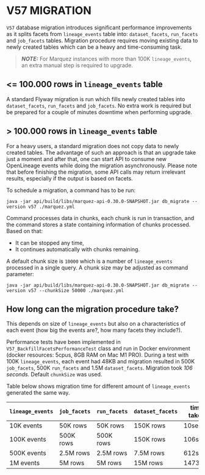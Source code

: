 # V57 MIGRATION

`V57` database migration introduces significant performance improvements as it splits facets from `lineage_events` table
into: `dataset_facets`, `run_facets` and `job_facets` tables. Migration procedure requires moving existing data
to newly created tables which can be a heavy and time-consuming task.

> **_NOTE:_** For Marquez instances with more than 100K `lineage_events`, an extra manual step is required to upgrade.

## <= 100.000 rows in `lineage_events` table

A standard Flyway migration is run which fills newly created tables into `dataset_facets`, `run_facets` and `job_facets`.
No extra work is required but be prepared for a couple of minutes downtime when performing upgrade.

## \> 100.000  rows in `lineage_events` table

For a heavy users, a standard migration does not copy data to newly created tables. The advantage of such an approach
is that an upgrade take just a moment and after that, one can start API to consume new OpenLineage events while
doing the migration asynchronously. Please note that before finishing the migration, some API calls may return
irrelevant results, especially if the output is based on facets.

To schedule a migration, a command has to be run:
```shell
java -jar api/build/libs/marquez-api-0.30.0-SNAPSHOT.jar db_migrate --version v57 ./marquez.yml
```
Command processes data in chunks, each chunk is run in transaction, and the command stores a state containing information of
chunks processed. Based on that:
* It can be stopped any time,
* It continues automatically with chunks remaining.

A default chunk size is `10000` which is a number of `lineage_events` processed in a single query. A chunk size
may be adjusted as command parameter:
```shell
java -jar api/build/libs/marquez-api-0.30.0-SNAPSHOT.jar db_migrate --version v57 --chunkSize 50000 ./marquez.yml
```

## How long can the migration procedure take?

This depends on size of `lineage_events` but also on a characteristics of each event (how big the events are?, how many
facets they include?).

Performance tests have been implemented in `V57_BackfillFacetsPerformanceTest` class and run
in Docker environment (docker resources: 5cpus, 8GB RAM on Mac M1 PRO). During a test
with 100K `lineage_events`, each event had 48KB and migration resulted
in 500K `job_facets`, 500K `run_facets` and 1.5M `dataset_facets`. Migration took *106 seconds*.
Default `chunkSize` was used.

Table below shows migration time for different amount of `lineage_events` generated the same way.

| `lineage_events` | `job_facets` | `run_facets` | `dataset_facets` | time taken |
|------------------|--------------|--------------|------------------|------------|
| 10K events       | 50K rows     | 50K rows     | 150K rows        | 10sec      |
| 100K events      | 500K rows    | 500K rows    | 150K rows        | 106sec     |
| 500K events      | 2.5M rows    | 2.5M rows    | 7.5M rows        | 612sec     |
| 1M events        | 5M rows      | 5M rows      | 15M rows         | 1473sec    |